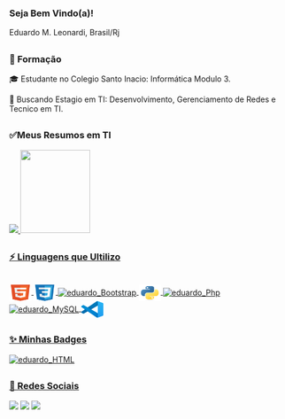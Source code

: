 ### Seja Bem Vindo(a)!

Eduardo M. Leonardi, Brasil/Rj

##

### 🌱 Formação

🎓 Estudante no Colegio Santo Inacio: Informática Modulo 3.

📝 Buscando Estagio em TI: Desenvolvimento, Gerenciamento de Redes e Tecnico em TI.

##

### ✅Meus Resumos em TI

<div>
  <a href="https://github.com/EduardoMouraLeonardi">
  <img height="150em" src="https://github-readme-stats.vercel.app/api?username=EduardoMouraLeonardi&show_icons=true&theme=radical&include_all_commits=true&count_private=true"/>
  <img height="150em" width="50%" aligh="right" style=border_radius="20" src="https://github-readme-stats.vercel.app/api/top-langs/?username=EduardoMouraLeonardi&layout=compact&langs_count=7&theme=radical"/>
</div>

##

### ⚡ Linguagens que Ultilizo
  
<div style="display: inline_block"><br>
  <img align="center" alt="eduardo_HTML" height="30" width="40" src="https://raw.githubusercontent.com/devicons/devicon/master/icons/html5/html5-original.svg">
  <img align="center" alt="eduardo_CSS" height="30" width="40" src="https://raw.githubusercontent.com/devicons/devicon/master/icons/css3/css3-original.svg">
  <img align="center" alt="eduardo_Bootstrap" height="30" width="40" src="https://cdn.jsdelivr.net/gh/devicons/devicon/icons/bootstrap/bootstrap-original-wordmark.svg">
  <img align="center" alt="eduardo_Python" height="30" width="40" src="https://raw.githubusercontent.com/devicons/devicon/master/icons/python/python-original.svg">
  <img align="center" alt="eduardo_Php" height="40" width="50" src="https://cdn.jsdelivr.net/gh/devicons/devicon/icons/php/php-original.svg">
  <img align="center" alt="eduardo_MySQL" height="30" width="40" src="https://cdn.jsdelivr.net/gh/devicons/devicon/icons/mysql/mysql-original.svg">
  <img align="center" alt="eduardo_VsCode" height="30" width="40" src="https://raw.githubusercontent.com/devicons/devicon/master/icons/vscode/vscode-original.svg">
</div>
  
##

### ✨ Minhas Badges
<div>
  <a href="https://www.credly.com/earner/earned/badge/d6d495ed-89fc-4242-ac29-784a9fbe3da6">
  <img align="center" alt="eduardo_HTML" height="120" width="120" src="https://images.credly.com/size/340x340/images/68c0b94d-f6ac-40b1-a0e0-921439eb092e/image.png">
</div>

##
  
### 👥 Redes Sociais
<div>
  <a href="https://www.linkedin.com/in/eduardo-moura-leonardi-b4baa2250/"><img src="https://img.shields.io/badge/LinkedIn-0077B5?style=for-the-badge&logo=linkedin&logoColor=white" target="_blank"></a>
  <a href="mailto:eduardo.moura.leonardi@gmail.com"><img src="https://img.shields.io/badge/Gmail-D14836?style=for-the-badge&logo=gmail&logoColor=white" target="_blank"></a>
  <a href="https://www.instagram.com/iam_eduardomoura/"><img src="https://img.shields.io/badge/Instagram-E4405F?style=for-the-badge&logo=instagram&logoColor=white" target="_blank"></a>
</div>
  
